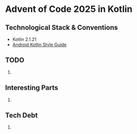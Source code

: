 # Advent of Code 2025 in Kotlin

## Technological Stack & Conventions
* Kotlin 2.1.21
* [Android Kotlin Style Guide](https://developer.android.com/kotlin/style-guide?hl=it)

## TODO
1.

## Interesting Parts
1.

## Tech Debt
1. 
